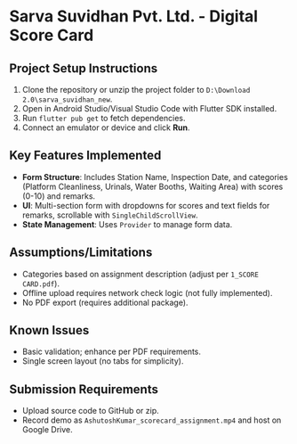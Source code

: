 # Sarva Suvidhan Pvt. Ltd. - Digital Score Card

## Project Setup Instructions
1. Clone the repository or unzip the project folder to `D:\Download 2.0\sarva_suvidhan_new`.
2. Open in Android Studio/Visual Studio Code with Flutter SDK installed.
3. Run `flutter pub get` to fetch dependencies.
4. Connect an emulator or device and click **Run**.

## Key Features Implemented
- **Form Structure**: Includes Station Name, Inspection Date, and categories (Platform Cleanliness, Urinals, Water Booths, Waiting Area) with scores (0-10) and remarks.
- **UI**: Multi-section form with dropdowns for scores and text fields for remarks, scrollable with `SingleChildScrollView`.
- **State Management**: Uses `Provider` to manage form data.


## Assumptions/Limitations
- Categories based on assignment description (adjust per `1_SCORE CARD.pdf`).
- Offline upload requires network check logic (not fully implemented).
- No PDF export (requires additional package).

## Known Issues
- Basic validation; enhance per PDF requirements.
- Single screen layout (no tabs for simplicity).

## Submission Requirements
- Upload source code to GitHub or zip.
- Record demo as `AshutoshKumar_scorecard_assignment.mp4` and host on Google Drive.